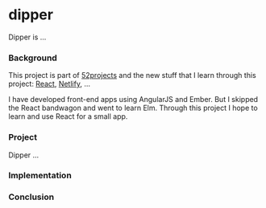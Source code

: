 # dipper

Dipper is ...

### Background

This project is part of [52projects](https://donny.github.io/52projects/) and the new stuff that I learn through this project: [React](https://facebook.github.io/react/), [Netlify](https://www.netlify.com), ...

I have developed front-end apps using AngularJS and Ember. But I skipped the React bandwagon and went to learn Elm. Through this project I hope to learn and use React for a small app.

### Project

Dipper ...

### Implementation

### Conclusion
